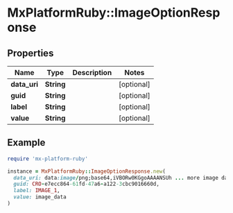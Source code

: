# MxPlatformRuby::ImageOptionResponse

## Properties

| Name | Type | Description | Notes |
| ---- | ---- | ----------- | ----- |
| **data_uri** | **String** |  | [optional] |
| **guid** | **String** |  | [optional] |
| **label** | **String** |  | [optional] |
| **value** | **String** |  | [optional] |

## Example

```ruby
require 'mx-platform-ruby'

instance = MxPlatformRuby::ImageOptionResponse.new(
  data_uri: data:image/png;base64,iVBORw0KGgoAAAANSUh ... more image data ...,
  guid: CRO-e7ecc864-61fd-47a6-a122-3cbc9016660d,
  label: IMAGE_1,
  value: image_data
)
```

